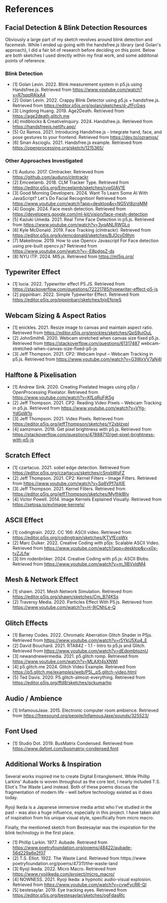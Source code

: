 # References

## Facial Detection & Blink Detection Resources
Obviously a large part of my sketch revolves around blink detection and facemesh. While I ended up going with the handsfree.js library (and Golan's approach), I did a fair bit of research before deciding on this point. Below are both sketches I used directly within my final work, and some addiitonal points of reference.

### Blink Detection
- [1] Golan Levin. 2022. Blink measurement system in p5.js using Handsfree.js. Retrieved from https://www.youtube.com/watch?v=R7sppRAlxA4
- [2] Golan Levin. 2022. Crappy Blink Detector using p5.js + handsfree.js. Retrieved from https://editor.p5js.org/golan/sketches/d-JfFcGws
- [3] Lingdong Huang. 2019. Age2Death. Retrieved from https://age2death.glitch.me
- [4] midiblocks & CreativeInquiry. 2024. Handsfree.js. Retrieved from https://handsfreejs.netlify.app/
- [5] Oz Ramos. 2021. Introducing Handsfree.js - Integrate hand, face, and pose gestures to your frontend. Retrieved from https://dev.to/ozramos/
- [6] Sinan Ascioglu. 2021. Handsfree.js example. Retrieved from https://openprocessing.org/sketch/1215365/

### Other Approaches Investigated
- [1] Auduno. 2017. Clmtracker. Retrieved from https://github.com/auduno/clmtrackr
- [2] Emceelamb. 2018. CLM Tracker Type. Retrieved from https://editor.p5js.org/Emceelamb/sketches/rypGIAV1E
- [3] Good Morning Developers. 2024. Want To Learn Some AI With JavaScript? Let's Do Facial Recognition! Retrieved from https://www.youtube.com/watch?app=desktop&v=NG5Vi8zrqMM
- [4] Google. 2024. Face mesh detection. Retrieved from https://developers.google.com/ml-kit/vision/face-mesh-detection
- [5] Kazuki Umeda. 2021. Real Time Face Detection in p5.js. Retrieved from https://www.youtube.com/watch?v=3yqANLRWGLo
- [6] Kyle McDonald. 2019. Face Tracking (clmtrackr). Retrieved from https://editor.p5js.org/kylemcdonald/sketches/BJOcyD9hm
- [7] Makeitnow. 2019. How to use Opencv Javascript For Face detection using pre-built opencv.js? Retrieved from https://www.youtube.com/watch?v=-E8pdgsZ-ds
- [8] NYU ITP. 2024. Ml5.js. Retrieved from https://ml5js.org/

## Typewriter Effect
- [1] lucia. 2022. Typewriter effect P5.JS. Retrieved from https://stackoverflow.com/questions/72221785/typewriter-effect-p5-js 
- [2] pippinbarr. 2022. Simple Typewriter Effect. Retrieved from https://editor.p5js.org/pippinbarr/sketches/bjxEfpiwS 
 
## Webcam Sizing & Aspect Ratios
- [1] enickles. 2021. Resize image to canvas and maintain aspect ratio. Retrieved from https://editor.p5js.org/enickles/sketches/QpS9ujOuL  
- [2] JohnSmith6. 2020. Webcam stretched when canvas size fixed p5.js. Retrieved from https://stackoverflow.com/questions/61317487 webcam-stretched-when-canvas-size-fixed-p5-js  
- [3] Jeff Thompson. 2021. CP2: Webcam Input – Webcam Tracking in p5.js. Retrieved from https://www.youtube.com/watch?v=G3WxVV7aN4I

## Halftone & Pixelisation
- [1] Andrew Sink. 2020. Creating Pixelated Images using p5js / OpenProcessing Pixelator. Retrieved from https://www.youtube.com/watch?v=KfLqRuFjK5g 
- [2] Jeff Thompson. 2021. CP2: Reading Video Pixels – Webcam Tracking in p5.js. Retrieved from https://www.youtube.com/watch?v=VYg-YdGpW1o
- [3] Jeff Thompson. 2021. Video Pixels. Retrieved from https://editor.p5js.org/jeffThompson/sketches/Y2xbIzxpI 
- [4] samzmann. 2018. Get pixel brightness with p5.js. Retrieved from https://stackoverflow.com/questions/47888710/get-pixel-brightness-with-p5-js 

## Scratch Effect
- [1] czartacus. 2021. sobel edge detection. Retrieved from https://editor.p5js.org/czartacus/sketches/cSnxbWsFZ  
- [2] Jeff Thompson. 2021. CP2: Kernel Filters – Image Filters. Retrieved from https://www.youtube.com/watch?v=Sq8VPf7qXIE
- [3] Jeff Thompson. 2021. Kernel Filters. Retrieved from https://editor.p5js.org/jeffThompson/sketches/MyfhklBlv 
- [4] Victor Powell. 2014. Image Kernels Explained Visually. Retrieved from https://setosa.io/ev/image-kernels/

## ASCII Effect
- [1] codingtrain. 2022. CC 166: ASCII video. Retrieved from https://editor.p5js.org/codingtrain/sketches/KTVfEcpWx
- [2] Marc Duiker. 2022. Creative Coding with p5js: Scalable ASCII Video. Retrieved from https://www.youtube.com/watch?app=desktop&v=x0x-tvZJLfw 
- [3] tim rodenbröker. 2024. Creative Coding with p5.js: ASCII Blobs. Retrieved from https://www.youtube.com/watch?v=m_1lBVxIdM4 

## Mesh & Network Effect
- [1] shawn. 2021. Mesh Network Simulation. Retrieved from https://editor.p5js.org/shawn/sketches/Cm_B74KSs
- [2] Traversy Media. 2020.  Particles Effect With P5.js. Retrieved from https://www.youtube.com/watch?v=H-9jCNhLe-Q

## Glitch Effects
- [1] Barney Codes. 2022. Chromatic Aberration Glitch Shader in P5js. Retrieved from https://www.youtube.com/watch?v=r5YkU5Xu4_E
- [2] David Bouchard. 2021. RTA842 - 1.1 - Intro to p5.js and Glitch. Retrieved from https://www.youtube.com/watch?v=dEdpmbtgznU
- [3] newandnewermedia. 2021. p5.glitch romp. Retrieved from https://www.youtube.com/watch?v=MLAXt4sXNWI 
- [4] p5.glitch.me 2024. Glitch Video Example. Retrieved from https://p5.glitch.me/examples/web/P5L_p5.glitch-video.html
- [5] Ted Davis. 2020. P5.glitch-almost-everything. Retrieved from https://editor.p5js.org/ffd8/sketches/pckumarhp

## Audio / Ambience
- [1] InfamousJase. 2015. Electronic computer room ambience. Retrieved from https://freesound.org/people/InfamousJase/sounds/325523/  

## Font Used 
- [1] Studio Dot. 2019. BusMatrix Condensed. Retrieved from https://www.dafont.com/busmatrix-condensed.font 

## Additional Works & Inspiration
Several works inspired me to create Digital Entanglement. While Phillip Larkins' Aubade is woven throughout as the core text, I nearly included T.S. Eliot's The Waste Land instead. Both of these poems discuss the fragmentation of modern life - well before technology existed as it does today. 

Ryoji Ikeda is a Japanese immersive media artist who I've studied in the past - was also a huge influence, especially in this project. I have taken alot of inspiration from his unique visual style, specifically from micro macro. 

Finally, the mentioned sketch from Bestesaylar was the inspiration for the blink technology in the first place. 

- [1] Phillip Larkin. 1977. Aubade. Retrieved from https://www.poetryfoundation.org/poems/48422/aubade-56d229a6e2f07 
- [2] T.S. Elliot. 1922. The Waste Land. Retrieved from https://www poetryfoundation.org/poems/47311/the-waste-land 
- [3] Ryoji Ikeda. 2022. Micro Macro. Retrieved from https://www.ryojiikeda.com/project/micro_macro/
- [4] NOWNESS. 2021. Ryoji Ikeda: a hypnotic audio-visual explosion. Retrieved from https://www.youtube.com/watch?v=cywFvcRR-QI 
- [5] bestesaylar. 2019. Eye tracking eyes. Retrieved from https://editor.p5js.org/bestesaylar/sketches/ogFdasRIc

